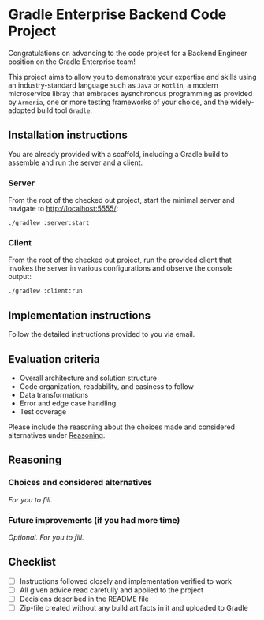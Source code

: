 # Gradle Enterprise Backend Code Project

Congratulations on advancing to the code project for a Backend Engineer position on the Gradle Enterprise team!

This project aims to allow you to demonstrate your expertise and skills using an industry-standard language such as `Java` or `Kotlin`, 
a modern microservice libray that embraces aysnchronous programming as provided by `Armeria`, one or more testing frameworks of your choice, 
and the widely-adopted build tool `Gradle`.

## Installation instructions

You are already provided with a scaffold, including a Gradle build to assemble and run the server and a client.

### Server

From the root of the checked out project, start the minimal server and navigate to [http://localhost:5555/](http://localhost:5555/):

`./gradlew :server:start`

### Client

From the root of the checked out project, run the provided client that invokes the server in various configurations and observe the console output:

`./gradlew :client:run`

## Implementation instructions

Follow the detailed instructions provided to you via email.

## Evaluation criteria

- Overall architecture and solution structure
- Code organization, readability, and easiness to follow
- Data transformations
- Error and edge case handling
- Test coverage

Please include the reasoning about the choices made and considered alternatives under [Reasoning](#reasoning).

## Reasoning

### Choices and considered alternatives

_For you to fill._

### Future improvements (if you had more time)

_Optional. For you to fill._

## Checklist

- [ ] Instructions followed closely and implementation verified to work
- [ ] All given advice read carefully and applied to the project
- [ ] Decisions described in the README file
- [ ] Zip-file created without any build artifacts in it and uploaded to Gradle
